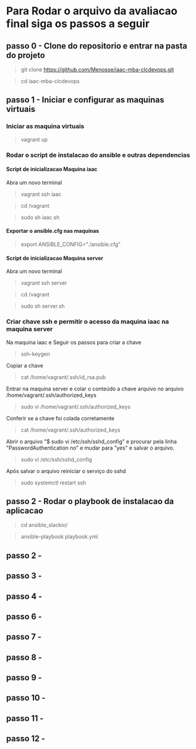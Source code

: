 # Para Rodar o arquivo da avaliacao final siga os passos a seguir

## passo 0 - Clone do repositorio e entrar na pasta do projeto
> git clone https://github.com/Menosse/iaac-mba-clcdevops.git

> cd iaac-mba-clcdevops 

## passo 1 - Iniciar e configurar as maquinas virtuais 
### Iniciar as maquina virtuais
> vagrant up

### Rodar o script de instalacao do ansible e outras dependencias
#### Script de inicializacao Maquina iaac
Abra um novo terminal
> vagrant ssh iaac

> cd /vagrant

> sudo sh iaac.sh

#### Exportar o ansible.cfg nas maquinas
> export ANSIBLE_CONFIG="./ansible.cfg"

#### Script de inicializacao Maquina server
Abra um novo terminal

> vagrant ssh server

> cd /vagrant

> sudo sh server.sh

### Criar chave ssh e permitir o acesso da maquina iaac na maquina server
Na maquina iaac e Seguir os passos para criar a chave
> ssh-keygen

Copiar a chave
> cat /home/vagrant/.ssh/id_rsa.pub

Entrar na maquina server e colar o conteúdo a chave arquivo no arquivo /home/vagrant/.ssh/authorized_keys
> sudo vi /home/vagrant/.ssh/authorized_keys

Conferir se a chave foi colada corretamente
> cat /home/vagrant/.ssh/authorized_keys

Abrir o arquivo "$ sudo vi /etc/ssh/sshd_config" e procurar pela linha "PasswordAuthentication no" e mudar para "yes" e salvar o arquivo.
> sudo vi /etc/ssh/sshd_config

Após salvar o arquivo reiniciar o serviço do sshd
> sudo systemctl restart ssh


## passo 2 - Rodar o playbook de instalacao da aplicacao
> cd ansible_slackio/

> ansible-playbook playbook.yml 


## passo 2 - 
## passo 3 - 
## passo 4 - 
## passo 6 - 
## passo 7 - 
## passo 8 - 
## passo 9 - 
## passo 10 - 
## passo 11 - 
## passo 12 - 